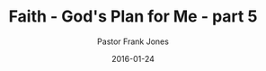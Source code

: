 ---
lunr: "true"
title: "Faith - God's Plan for Me - part 5"
author: "Pastor Frank Jones"
postDate: "01-24-2016"
date: 2016-01-24
category: "sermons"
slug: "2016/01/ffc_01242016"
icon: microphone
audioLink: "ffc_01242016"
tags: [plans]
mp3: "ffc_01242016/01242016.mp3"
ogg: "ffc_01242016/01242016.ogg"
linkurl: "https://archive.org/download/ffc_01242016/ffc_01242016_files.xml"
ipath: "https://archive.org/download/ffc_01242016/01242016.mp3"
layout: sermon.html
---